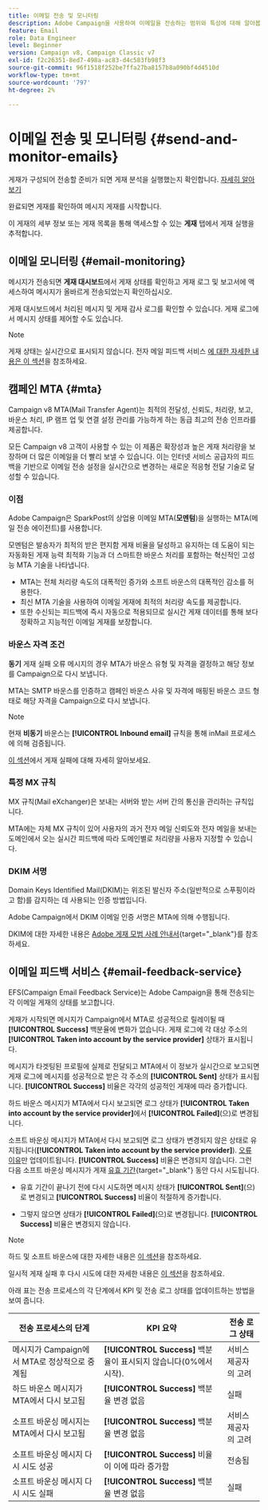 ```yaml
---
title: 이메일 전송 및 모니터링
description: Adobe Campaign을 사용하여 이메일을 전송하는 범위와 특성에 대해 알아봅니다
feature: Email
role: Data Engineer
level: Beginner
version: Campaign v8, Campaign Classic v7
exl-id: f2c26351-8ed7-498a-ac83-d4c583fb98f3
source-git-commit: 96f1518f252be7ffa27ba8157b8a090bf4d4510d
workflow-type: tm+mt
source-wordcount: '797'
ht-degree: 2%

---
```



# 이메일 전송 및 모니터링  {#send-and-monitor-emails}

게재가 구성되어 전송할 준비가 되면 게재 분석을 실행했는지 확인합니다. [자세히 알아보기](delivery-analysis.md)

완료되면 게재를 확인하여 메시지 게재를 시작합니다.

이 게재의 세부 정보 또는 게재 목록을 통해 액세스할 수 있는 **게재** 탭에서 게재 실행을 추적합니다.

## 이메일 모니터링 {#email-monitoring}

메시지가 전송되면 **게재 대시보드**&#x200B;에서 게재 상태를 확인하고 게재 로그 및 보고서에 액세스하여 메시지가 올바르게 전송되었는지 확인하십시오.

게재 대시보드에서 처리된 메시지 및 게재 감사 로그를 확인할 수 있습니다. 게재 로그에서 메시지 상태를 제어할 수도 있습니다.

>[!NOTE]
>
>게재 상태는 실시간으로 표시되지 않습니다. 전자 메일 피드백 서비스 [에 대한 자세한 내용은 이 섹션](#email-feedback-service)을 참조하세요.

## 캠페인 MTA {#mta}

Campaign v8 MTA(Mail Transfer Agent)는 최적의 전달성, 신뢰도, 처리량, 보고, 바운스 처리, IP 램프 업 및 연결 설정 관리를 가능하게 하는 동급 최고의 전송 인프라를 제공합니다.

모든 Campaign v8 고객이 사용할 수 있는 이 제품은 확장성과 높은 게재 처리량을 보장하며 더 많은 이메일을 더 빨리 보낼 수 있습니다. 이는 인터넷 서비스 공급자의 피드백을 기반으로 이메일 전송 설정을 실시간으로 변경하는 새로운 적응형 전달 기술로 달성할 수 있습니다.

### 이점

Adobe Campaign은 SparkPost의 상업용 이메일 MTA(**모멘텀**)을 실행하는 MTA(메일 전송 에이전트)를 사용합니다.

모멘텀은 발송자가 최적의 받은 편지함 게재 비율을 달성하고 유지하는 데 도움이 되는 자동화된 게재 능력 최적화 기능과 더 스마트한 바운스 처리를 포함하는 혁신적인 고성능 MTA 기술을 나타냅니다.

* MTA는 전체 처리량 속도의 대폭적인 증가와 소프트 바운스의 대폭적인 감소를 허용한다.
* 최신 MTA 기술을 사용하여 이메일 게재에 최적의 처리량 속도를 제공합니다.
* 또한 수신되는 피드백에 즉시 자동으로 적용되므로 실시간 게재 데이터를 통해 보다 정확하고 지능적인 이메일 게재를 보장합니다.

### 바운스 자격 조건

**동기** 게재 실패 오류 메시지의 경우 MTA가 바운스 유형 및 자격을 결정하고 해당 정보를 Campaign으로 다시 보냅니다.

MTA는 SMTP 바운스를 인증하고 캠페인 바운스 사유 및 자격에 매핑된 바운스 코드 형태로 해당 자격을 Campaign으로 다시 보냅니다.

>[!NOTE]
>
>현재 **비동기** 바운스는 **[!UICONTROL Inbound email]** 규칙을 통해 inMail 프로세스에 의해 검증됩니다.

[이 섹션](delivery-failures.md)에서 게재 실패에 대해 자세히 알아보세요.


### 특정 MX 규칙

MX 규칙(Mail eXchanger)은 보내는 서버와 받는 서버 간의 통신을 관리하는 규칙입니다.

MTA에는 자체 MX 규칙이 있어 사용자의 과거 전자 메일 신뢰도와 전자 메일을 보내는 도메인에서 오는 실시간 피드백에 따라 도메인별로 처리량을 사용자 지정할 수 있습니다.

### DKIM 서명

Domain Keys Identified Mail(DKIM)는 위조된 발신자 주소(일반적으로 스푸핑이라고 함)를 감지하는 데 사용되는 인증 방법입니다.

Adobe Campaign에서 DKIM 이메일 인증 서명은 MTA에 의해 수행됩니다.

DKIM에 대한 자세한 내용은 [Adobe 게재 모범 사례 안내서](https://experienceleague.adobe.com/docs/deliverability-learn/deliverability-best-practice-guide/transition-process/infrastructure.html?lang=ko#authentication){target="_blank"}를 참조하세요.

## 이메일 피드백 서비스 {#email-feedback-service}

EFS(Campaign Email Feedback Service)는 Adobe Campaign을 통해 전송되는 각 이메일 게재의 상태를 보고합니다.

게재가 시작되면 메시지가 Campaign에서 MTA로 성공적으로 릴레이될 때 **[!UICONTROL Success]** 백분율에 변화가 없습니다. 게재 로그에 각 대상 주소의 **[!UICONTROL Taken into account by the service provider]** 상태가 표시됩니다.

메시지가 타겟팅된 프로필에 실제로 전달되고 MTA에서 이 정보가 실시간으로 보고되면 게재 로그에 메시지를 성공적으로 받은 각 주소의 **[!UICONTROL Sent]** 상태가 표시됩니다. **[!UICONTROL Success]** 비율은 각각의 성공적인 게재에 따라 증가합니다.

하드 바운스 메시지가 MTA에서 다시 보고되면 로그 상태가 **[!UICONTROL Taken into account by the service provider]**&#x200B;에서 **[!UICONTROL Failed]**<!-- and the **[!UICONTROL Bounces + errors]** percentage is increased accordingly-->(으)로 변경됩니다.

소프트 바운싱 메시지가 MTA에서 다시 보고되면 로그 상태가 변경되지 않은 상태로 유지됩니다(**[!UICONTROL Taken into account by the service provider]**). [오류 이유](delivery-failures.md#delivery-failure-reasons)만 업데이트됩니다<!-- and the **[!UICONTROL Bounces + errors]** percentage is increased accordingly-->. **[!UICONTROL Success]** 비율은 변경되지 않습니다. 그런 다음 소프트 바운싱 메시지가 게재 [유효 기간](https://experienceleague.adobe.com/docs/campaign-classic/using/sending-messages/communication-channels){target="_blank"} 동안 다시 시도됩니다.

* 유효 기간이 끝나기 전에 다시 시도하면 메시지 상태가 **[!UICONTROL Sent]**(으)로 변경되고 **[!UICONTROL Success]** 비율이 적절하게 증가합니다.

* 그렇지 않으면 상태가 **[!UICONTROL Failed]**(으)로 변경됩니다. **[!UICONTROL Success]** <!--and **[!UICONTROL Bounces + errors]** --> 비율은 변경되지 않습니다.

>[!NOTE]
>
>하드 및 소프트 바운스에 대한 자세한 내용은 [이 섹션](delivery-failures.md#delivery-failure-reasons)을 참조하세요.
>
>일시적 게재 실패 후 다시 시도에 대한 자세한 내용은 [이 섹션](delivery-failures.md#retries)을 참조하세요.

아래 표는 전송 프로세스의 각 단계에서 KPI 및 전송 로그 상태를 업데이트하는 방법을 보여 줍니다.

| 전송 프로세스의 단계 | KPI 요약 | 전송 로그 상태 |
|--- |--- |--- |
| 메시지가 Campaign에서 MTA로 정상적으로 중계됨 | **[!UICONTROL Success]** 백분율이 표시되지 않습니다(0%에서 시작). | 서비스 제공자의 고려 |
| 하드 바운스 메시지가 MTA에서 다시 보고됨 | **[!UICONTROL Success]** 백분율 변경 없음 | 실패 |
| 소프트 바운싱 메시지는 MTA에서 다시 보고됨 | **[!UICONTROL Success]** 백분율 변경 없음 | 서비스 제공자의 고려 |
| 소프트 바운싱 메시지 다시 시도 성공 | **[!UICONTROL Success]** 비율이 이에 따라 증가함 | 전송됨 |
| 소프트 바운싱 메시지 다시 시도 실패 | **[!UICONTROL Success]** 백분율 변경 없음 | 실패 |
